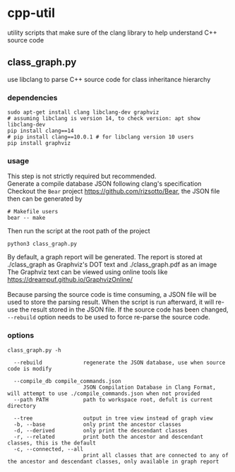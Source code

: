 # cpp-util
utility scripts that make sure of the clang library to help understand C++ source code<br>

## class_graph.py
use libclang to parse C++ source code for class inheritance hierarchy

### dependencies
```
sudo apt-get install clang libclang-dev graphviz
# assuming libclang is version 14, to check version: apt show libclang-dev
pip install clang==14
# pip install clang==10.0.1 # for libclang version 10 users
pip install graphviz
```

### usage
This step is not strictly required but recommended.<br>
Generate a compile database JSON following clang's specification<br>
Checkout the `Bear` project https://github.com/rizsotto/Bear, the JSON file then can be generated by 
```
# Makefile users
bear -- make
```
Then run the script at the root path of the project
```
python3 class_graph.py
```
By default, a graph report will be generated. The report is stored at ./class_graph as Graphviz's DOT text and ./class_graph.pdf as an image<br>
The Graphviz text can be viewed using online tools like https://dreampuf.github.io/GraphvizOnline/<br>
<br>
Because parsing the source code is time consuming, a JSON file will be used to store the parsing result. When the script is run afterward, it will re-use the result stored in the JSON file. If the source code has been changed, `--rebuild` option needs to be used to force re-parse the source code.

### options
`class_graph.py -h`
```
  --rebuild             regenerate the JSON database, use when source code is modify

  --compile_db compile_commands.json
                        JSON Compilation Database in Clang Format, will attempt to use ./compile_commands.json when not provided
  --path PATH           path to workspace root, defult is current directory

  --tree                output in tree view instead of graph view
  -b, --base            only print the ancestor classes
  -d, --derived         only print the descendant classes
  -r, --related         print both the ancestor and descendant classes, this is the default
  -c, --connected, --all
                        print all classes that are connected to any of the ancestor and descendant classes, only available in graph report
```
